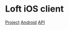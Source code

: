 # Loft iOS client

[Project](https://github.com/louistsaitszho/Loft-Project) [Android](https://github.com/louistsaitszho/Loft-Android) [API](https://github.com/louistsaitszho/Loft-API)